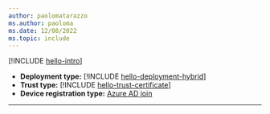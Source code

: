 ```yaml
---
author: paolomatarazzo
ms.author: paoloma
ms.date: 12/08/2022
ms.topic: include
---
```


[!INCLUDE [hello-intro](hello-intro.md)]
- **Deployment type:** [!INCLUDE [hello-deployment-hybrid](hello-deployment-hybrid.md)]
- **Trust type:** [!INCLUDE [hello-trust-certificate](hello-trust-certificate.md)]
- **Device registration type:** [Azure AD join](../identity-protection/hello-for-business/hello-how-it-works-technology.md#azure-active-directory-join)
---